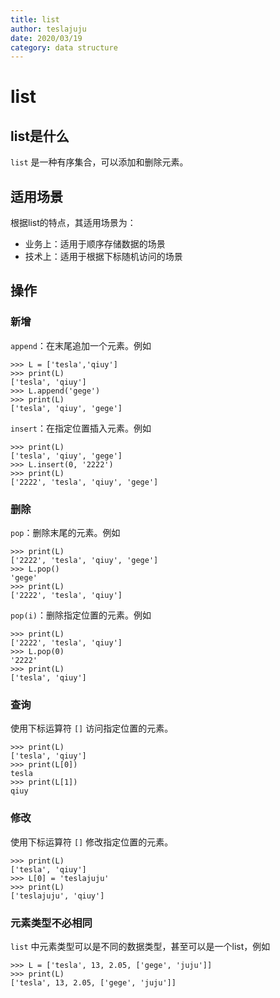 ```yaml
---
title: list
author: teslajuju
date: 2020/03/19
category: data structure
---
```


# list

## list是什么

`list` 是一种有序集合，可以添加和删除元素。

## 适用场景

根据list的特点，其适用场景为：

* 业务上：适用于顺序存储数据的场景
* 技术上：适用于根据下标随机访问的场景

## 操作

### 新增

`append`：在末尾追加一个元素。例如

```shell
>>> L = ['tesla','qiuy']
>>> print(L)
['tesla', 'qiuy']
>>> L.append('gege')
>>> print(L)
['tesla', 'qiuy', 'gege']
```

`insert`：在指定位置插入元素。例如

```shell
>>> print(L)
['tesla', 'qiuy', 'gege']
>>> L.insert(0, '2222')
>>> print(L)
['2222', 'tesla', 'qiuy', 'gege']
```

### 删除

`pop`：删除末尾的元素。例如

```shell
>>> print(L)
['2222', 'tesla', 'qiuy', 'gege']
>>> L.pop()
'gege'
>>> print(L)
['2222', 'tesla', 'qiuy']
```

`pop(i)`：删除指定位置的元素。例如

```shell
>>> print(L)
['2222', 'tesla', 'qiuy']
>>> L.pop(0)
'2222'
>>> print(L)
['tesla', 'qiuy']
```

### 查询

使用下标运算符 `[]` 访问指定位置的元素。

```shell
>>> print(L)
['tesla', 'qiuy']
>>> print(L[0])
tesla
>>> print(L[1])
qiuy
```

### 修改

使用下标运算符 `[]` 修改指定位置的元素。

```shell
>>> print(L)
['tesla', 'qiuy']
>>> L[0] = 'teslajuju'
>>> print(L)
['teslajuju', 'qiuy']
```

### 元素类型不必相同

`list` 中元素类型可以是不同的数据类型，甚至可以是一个list，例如

```shell
>>> L = ['tesla', 13, 2.05, ['gege', 'juju']]
>>> print(L)
['tesla', 13, 2.05, ['gege', 'juju']]
```
